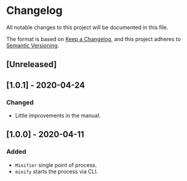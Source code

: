 # Changelog
All notable changes to this project will be documented in this file.

The format is based on [Keep a Changelog](https://keepachangelog.com/en/1.0.0/),
and this project adheres to [Semantic Versioning](https://semver.org/spec/v2.0.0.html).

## [Unreleased]

## [1.0.1] - 2020-04-24
### Changed
- Little improvements in the manual.

## [1.0.0] - 2020-04-11
### Added
- `Minifier` single point of process.
- `minify` starts the process via CLI.
